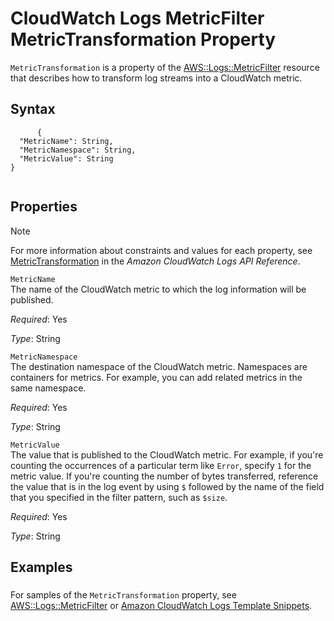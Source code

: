 CloudWatch Logs MetricFilter MetricTransformation Property
==========================================================

`MetricTransformation` is a property of the [AWS::Logs::MetricFilter](aws-resource-logs-metricfilter.html "AWS::Logs::MetricFilter") resource that describes how to transform log streams into a CloudWatch metric.

Syntax
------

``` {.programlisting}
      {
  "MetricName": String,
  "MetricNamespace": String,
  "MetricValue": String
}
    
```

Properties
----------

Note

For more information about constraints and values for each property, see [MetricTransformation](http://docs.aws.amazon.com/AmazonCloudWatchLogs/latest/APIReference/API_MetricTransformation.html) in the *Amazon CloudWatch Logs API Reference*.

 `MetricName`   
The name of the CloudWatch metric to which the log information will be published.

*Required*: Yes

*Type*: String

 `MetricNamespace`   
The destination namespace of the CloudWatch metric. Namespaces are containers for metrics. For example, you can add related metrics in the same namespace.

*Required*: Yes

*Type*: String

 `MetricValue`   
The value that is published to the CloudWatch metric. For example, if you're counting the occurrences of a particular term like `Error`, specify `1` for the metric value. If you're counting the number of bytes transferred, reference the value that is in the log event by using `$` followed by the name of the field that you specified in the filter pattern, such as `$size`.

*Required*: Yes

*Type*: String

Examples
--------

### 

For samples of the `MetricTransformation` property, see [AWS::Logs::MetricFilter](aws-resource-logs-metricfilter.html "AWS::Logs::MetricFilter") or [Amazon CloudWatch Logs Template Snippets](quickref-cloudwatchlogs.html "Amazon CloudWatch Logs Template Snippets").

